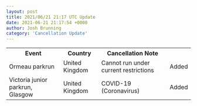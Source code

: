 ```yaml
---
layout: post
title: 2021/06/21 21:17 UTC Update
date: 2021-06-21 21:17:54 +0000
author: Josh Brunning
category: 'Cancellation Update'
---
```


<table style='width: 100%'>
    <tr>
        <th>Event</th>
        <th>Country</th>
        <th>Cancellation Note</th>
        <th></th>
    </tr>
    <tr>
        <td>Ormeau parkrun</td>
        <td>United Kingdom</td>
        <td>Cannot run under current restrictions</td>
        <td>Added</td>
    </tr>
    <tr>
        <td>Victoria junior parkrun, Glasgow</td>
        <td>United Kingdom</td>
        <td>COVID-19 (Coronavirus)</td>
        <td>Added</td>
    </tr>

